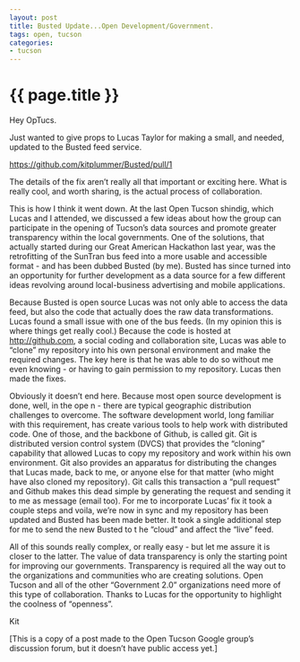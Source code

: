 ```yaml
---
layout: post
title: Busted Update...Open Development/Government.
tags: open, tucson
categories:
- tucson
---
```


{{ page.title }}
================

Hey OpTucs.

Just wanted to give props to Lucas Taylor for making a small, and
needed, updated to the Busted feed service.

<https://github.com/kitplummer/Busted/pull/1>

The details of the fix aren’t really all that important or exciting
here. What is really cool, and worth sharing, is the actual process of
collaboration.

This is how I think it went down. At the last Open Tucson shindig, which
Lucas and I attended, we discussed a few ideas about how the group can
participate in the opening of Tucson’s data sources and promote greater
transparency within the local governments. One of the solutions, that
actually started during our Great American Hackathon last year, was the
retrofitting of the SunTran bus feed into a more usable and accessible
format - and has been dubbed Busted (by me). Busted has since turned
into an opportunity for further development as a data source for a few
different ideas revolving around local-business advertising and mobile
applications.

Because Busted is open source Lucas was not only able to access the data
feed, but also the code that actually does the raw data transformations.
Lucas found a small issue with one of the bus feeds. (In my opinion this
is where things get really cool.) Because the code is hosted at
<http://github.com>, a social coding and collaboration site, Lucas was
able to “clone” my repository into his own personal environment and make
the required changes. The key here is that he was able to do so without
me even knowing - or having to gain permission to my repository. Lucas
then made the fixes.

Obviously it doesn’t end here. Because most open source development is
done, well, in the ope n - there are typical geographic distribution
challenges to overcome. The software development world, long familiar
with this requirement, has create various tools to help work with
distributed code. One of those, and the backbone of Github, is called
git. Git is distributed version control system (DVCS) that provides the
“cloning” capability that allowed Lucas to copy my repository and work
within his own environment. Git also provides an apparatus for
distributing the changes that Lucas made, back to me, or anyone else for
that matter (who might have also cloned my repository). Git calls this
transaction a “pull request” and Github makes this dead simple by
generating the request and sending it to me as message (email too). For
me to incorporate Lucas’ fix it took a couple steps and voila, we’re now
in sync and my repository has been updated and Busted has been made
better. It took a single additional step for me to send the new Busted
to t he “cloud” and affect the “live” feed.

All of this sounds really complex, or really easy - but let me assure it
is closer to the latter. The value of data transparency is only the
starting point for improving our governments. Transparency is required
all the way out to the organizations and communities who are creating
solutions. Open Tucson and all of the other “Government 2.0”
organizations need more of this type of collaboration. Thanks to Lucas
for the opportunity to highlight the coolness of “openness”.

Kit

\[This is a copy of a post made to the Open Tucson Google group’s
discussion forum, but it doesn’t have public access yet.\]
